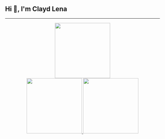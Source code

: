 ## Hi 👋, I'm Clayd Lena
---
<div align="center" dir="auto">
    <a href="https://github.com/ClaydLena">
        <img height="180em" src="https://github-readme-stats.vercel.app/api?username=ClaydLena" data-canonical-src="https://github-readme-stats.vercel.app/api?username=ClaydLena&amp;show_icons=true&amp;theme=github_dark&amp;include_all_commits=true&amp;count_private=true" style="max-width: 100%;">
    </a>
 </div>
<div align="center" dir="auto">
    <a href="https://github.com/ClaydLena">
        <img height="180em" src="https://github-readme-stats.vercel.app/api/top-langs/?username=ClaydLena" data-canonical-src="https://github-readme-stats.vercel.app/api/top-langs/?username=ClaydLena&amp;layout=compact&amp;langs_count=7&amp;theme=github_dark" style="max-width: 100%;">
        <img height="180em" src="https://github-profile-summary-cards.vercel.app/api/cards/repos-per-language?username=ClaydLena" data-canonical-src="https://github-profile-summary-cards.vercel.app/api/cards/repos-per-language?username=ClaydLena&amp;show_icons=true&amp;theme=github_dark&amp;include_all_commits=true&amp;" style="max-width: 100%;">
    </a>
 </div>
